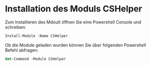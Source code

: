 # Installation des Moduls CSHelper

Zum Installieren des Mdoult öffnen Sie eine Powershell Console und schreiben:

```ps
Install-Module -Name CSHelper
```

Ob die Module geladen wurden können Sie über folgenden Powershell Befehl abfragen:

```ps
Get-Command -Module CSHelper
```

